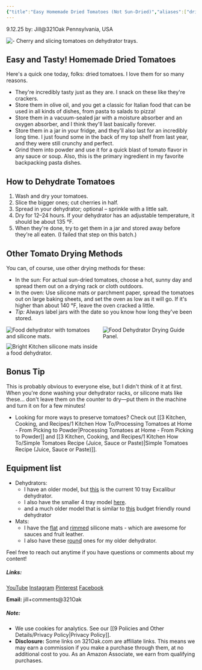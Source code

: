 ```yaml
---
{"title":"Easy Homemade Dried Tomatoes (Not Sun-Dried)","aliases":["dried tomatoe"],"dg-date":"2025-09-12","dg-publish":true,"dg-home":false,"dg-metatags":{"title":"Easy Homemade Dried Tomatoes (Not Sun-Dried)","description":"Learn how to dehydrate tomatoes at home with a dehydrator, oven, or sun drying. Easy storage tips and versatile uses for your pantry.","og:title":"Easy Homemade Dried Tomatoes (Not Sun-Dried)","og:description":"Step-by-step guide to drying tomatoes at home with a dehydrator or oven. Great for storage, snacks, and cooking.","og:type":"article","og:url":"https://321oak.com/3-kitchen-cooking-and-recipes/1-kitchen-how-to/easy-homemade-dried-tomatoes-not-sun-dried/","og:site_name":"321 Oak","og:image":"https://res.cloudinary.com/dwfbbjxam/image/upload/c_fill,g_auto,w_1200,h_630,f_auto,q_auto/v1757682911/dehydrating-tomatoes-cherry-slicing-20250904_hwgo9k.jpg","og:image:width":"1200","og:image:height":"630","og:image:alt":"Cherry and slicing tomatoes on dehydrator trays"},"permalink":"/3-kitchen-cooking-and-recipes/1-kitchen-how-to/easy-homemade-dried-tomatoes-not-sun-dried/","metatags":{"title":"Easy Homemade Dried Tomatoes (Not Sun-Dried)","description":"Learn how to dehydrate tomatoes at home with a dehydrator, oven, or sun drying. Easy storage tips and versatile uses for your pantry.","og:title":"Easy Homemade Dried Tomatoes (Not Sun-Dried)","og:description":"Step-by-step guide to drying tomatoes at home with a dehydrator or oven. Great for storage, snacks, and cooking.","og:type":"article","og:url":"https://321oak.com/3-kitchen-cooking-and-recipes/1-kitchen-how-to/easy-homemade-dried-tomatoes-not-sun-dried/","og:site_name":"321 Oak","og:image":"https://res.cloudinary.com/dwfbbjxam/image/upload/c_fill,g_auto,w_1200,h_630,f_auto,q_auto/v1757682911/dehydrating-tomatoes-cherry-slicing-20250904_hwgo9k.jpg","og:image:width":"1200","og:image:height":"630","og:image:alt":"Cherry and slicing tomatoes on dehydrator trays"},"dgPassFrontmatter":true}
---
```


9.12.25
by: Jill@321Oak
Pennsylvania, USA

<img src="https://res.cloudinary.com/dwfbbjxam/image/upload/c_fill,g_auto,ar_19:6,w_auto:100:1600,dpr_auto,f_auto,q_auto/v1757682911/dehydrating-tomatoes-cherry-slicing-20250904_hwgo9k.jpg" alt="- Cherry and slicing tomatoes on dehydrator trays.">

## Easy and Tasty! Homemade Dried Tomatoes

Here's a quick one today, folks: dried tomatoes. I love them for so many reasons.
- They're incredibly tasty just as they are. I snack on these like they're crackers.
- Store them in olive oil, and you get a classic for Italian food that can be used in all kinds of dishes, from pasta to salads to pizza!
- Store them in a vacuum-sealed jar with a moisture absorber and an oxygen absorber, and I think they'll last basically forever.
- Store them in a jar in your fridge, and they'll also last for an incredibly long time. I just found some in the back of my top shelf from last year, and they were still crunchy and perfect.
- Grind them into powder and use it for a quick blast of tomato flavor in any sauce or soup. Also, this is the primary ingredient in my favorite backpacking pasta dishes.
## How to Dehydrate Tomatoes

1. Wash and dry your tomatoes.
2. Slice the bigger ones; cut cherries in half.
3. Spread in your dehydrator; optional – sprinkle with a little salt.
4. Dry for 12–24 hours. If your dehydrator has an adjustable temperature, it should be about 135 °F.
5. When they're done, try to get them in a jar and stored away before they're all eaten. (I failed that step on this batch.)    

## Other Tomato Drying Methods

You can, of course, use other drying methods for these:
- In the sun: For actual sun-dried tomatoes, choose a hot, sunny day and spread them out on a drying rack or cloth outdoors.
- In the oven: Use silicone mats or parchment paper, spread the tomatoes out on large baking sheets, and set the oven as low as it will go. If it's higher than about 140 °F, leave the oven cracked a little.
- _Tip:_ Always label jars with the date so you know how long they've been stored.

<div style="display:grid; grid-template-columns: repeat(auto-fit, minmax(180px, 1fr));
  gap:10px; width:100%; max-width:100%; margin:0 auto;">
<img src="https://res.cloudinary.com/dwfbbjxam/image/upload/ar_1:1,c_fill,g_auto,w_400,f_auto,q_auto/v1757682911/dehydrating-tomatoes-silicone-mats-20250904_m4xow9.jpg" alt="Food dehydrator with tomatoes and silicone mats.">
<img src="https://res.cloudinary.com/dwfbbjxam/image/upload/ar_1:1,c_fill,g_auto,w_400,f_auto,q_auto/v1757682911/food-dehydrator-drying-guide-20250904_blhmt2.jpg" alt="Food Dehydrator Drying Guide Panel.">
<img
src="https://res.cloudinary.com/dwfbbjxam/image/upload/ar_1:1,c_fill,g_auto,w_400,f_auto,q_auto/v1757682911/bright-kitchen-silicone-mats-dehydrator-20250904_fp4imk.jpg" alt="Bright Kitchen silicone mats inside a food dehydrator.">
</div>

## Bonus Tip

This is probably obvious to everyone else, but I didn't think of it at first. When you're done washing your dehydrator racks, or silicone mats like these... don't leave them on the counter to dry—put them in the machine and turn it on for a few minutes!

+ Looking for more ways to preserve tomatoes? Check out [[3 Kitchen, Cooking, and Recipes/1 Kitchen How To/Processing Tomatoes at Home - From Picking to Powder\|Processing Tomatoes at Home - From Picking to Powder]] and [[3 Kitchen, Cooking, and Recipes/1 Kitchen How To/Simple Tomatoes Recipe (Juice, Sauce or Paste)\|Simple Tomatoes Recipe (Juice, Sauce or Paste)]].

## Equipment list

- Dehydrators: 
	- I have an older model, but [this](https://amzn.to/3K3rPai) is the current 10 tray Excalibur dehydrator. 
	- I also have the smaller 4 tray model [here](https://amzn.to/4gnEK2X).
	- and a much older model that is similar to [this](https://amzn.to/4pCQgMn) budget friendly round dehydrator
- Mats:
	- I have the [flat](https://amzn.to/462MSm7) and [rimmed](https://amzn.to/462MSm7) silicone mats - which are awesome for sauces and fruit leather.
	- I also have these [round](https://amzn.to/3Vh26h5) ones for my older dehydrator.

Feel free to reach out anytime if you have questions or comments about my content!
##### Links:
[YouTube](https://www.youtube.com/@Jill.321Oak)
[Instagram](https://www.instagram.com/jill_321oak/)
[Pinterest](https://www.pinterest.com/Jill_321Oak/)
[Facebook](https://www.facebook.com/321Oak)

**Email:** jill+comments@321Oak

##### Note:
- We use cookies for analytics. See our [[9 Policies and Other Details/Privacy Policy\|Privacy Policy]].
- **Disclosure:** Some links on 321Oak.com are affiliate links. This means we may earn a commission if you make a purchase through them, at no additional cost to you. As an Amazon Associate, we earn from qualifying purchases.